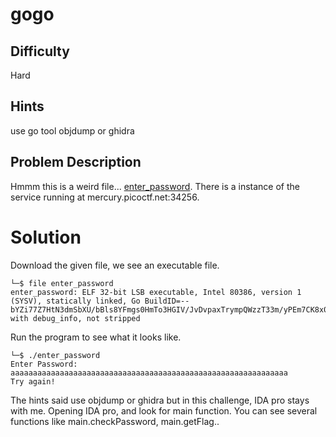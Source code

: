 # gogo 
## Difficulty 
Hard
## Hints 
use go tool objdump or ghidra
## Problem Description
Hmmm this is a weird file... [enter_password](https://mercury.picoctf.net/static/eb7ca66cba87f2df20ea754c89148343/enter_password). There is a instance of the service running at mercury.picoctf.net:34256.
# Solution 
Download the given file, we see an executable file.
```
└─$ file enter_password     
enter_password: ELF 32-bit LSB executable, Intel 80386, version 1 (SYSV), statically linked, Go BuildID=--bYZi77Z7HtN3dmSbXU/bBls8YFmgs0HmTo3HGIV/JvDvpaxTrympQWzzT33m/yPEm7CK8x0gHuOidfIK5, with debug_info, not stripped
```
Run the program to see what it looks like. 
```
└─$ ./enter_password 
Enter Password: aaaaaaaaaaaaaaaaaaaaaaaaaaaaaaaaaaaaaaaaaaaaaaaaaaaaaaaaaaaaaa
Try again!
```
The hints said use objdump or ghidra but in this challenge, IDA pro stays with me. 
Opening IDA pro, and look for main function. 
You can see several functions like main.checkPassword, main.getFlag.. 
